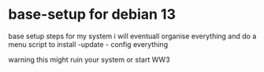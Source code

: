 # base-setup for debian 13
base setup steps for my system
i will eventuall organise everything
and do a menu script to install -update - config everything

warning this might ruin your system or start WW3
